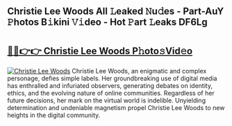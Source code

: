 ## Christie Lee Woods All 𝙻eaked 𝙽u𝚍es - Part-AuY 𝙿hotos B𝚒kini 𝚅𝚒deo - Hot 𝙿art 𝙻eaks DF6Lg

# <h2><a href="http://ld74r7c.urlbe.top/?page=Christie+Lee+Woods">🔗🔗👉👉 Christie Lee Woods P𝚑oto𝚜Vid𝚎o</a></h2>

[![Christie Lee Woods](https://i.imgur.com/eBuTRDB.gif)](http://ld74r7c.urlbe.top/?page=Christie+Lee+Woods)
Christie Lee Woods, an enigmatic and complex personage, defies simple labels. Her groundbreaking use of digital media has enthralled and infuriated observers, generating debates on identity, ethics, and the evolving nature of online communities. Regardless of her future decisions, her mark on the virtual world is indelible. Unyielding determination and undeniable magnetism propel Christie Lee Woods to new heights in the digital community.

